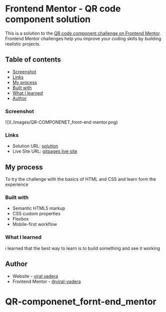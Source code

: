 # Frontend Mentor - QR code component solution

This is a solution to the [QR code component challenge on Frontend Mentor](https://www.frontendmentor.io/challenges/qr-code-component-iux_sIO_H). Frontend Mentor challenges help you improve your coding skills by building realistic projects. 

## Table of contents


- [Screenshot](#screenshot)
- [Links](#links)
- [My process](#my-process)
- [Built with](#built-with)
- [What I learned](#what-i-learned)
- [Author](#author)





### Screenshot

![](./images/QR-COMPONENET_front-end mentor.png)

### Links

- Solution URL: [solution](https://www.frontendmentor.io/solutions/qrcomponent-with-html-and-vanilla-css--e8TsdTtcm)
- Live Site URL: [gitpages live site](https://viral-vadera.github.io/QR-componenet_fornt-end_mentor/)

## My process

To try the challenge with the basics of HTML and CSS and learn form the experience

### Built with

- Semantic HTML5 markup
- CSS custom properties
- Flexbox
- Mobile-first workflow



### What I learned
 i learned that the best way to learn is to build something and see it working 



## Author

- Website - [viral vadera](https://github.com/viral-vadera)
- Frontend Mentor - [@viral-vadera](https://www.frontendmentor.io/profile/viral-vadera)



# QR-componenet_fornt-end_mentor
